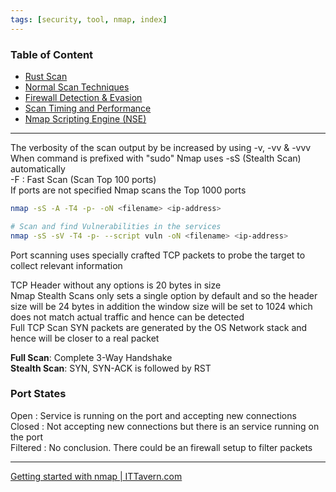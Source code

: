 ```yaml
---
tags: [security, tool, nmap, index]
---
```


### Table of Content

- [Rust Scan](Rust%20Scan.md)
- [Normal Scan Techniques](Normal%20Scan%20Techniques.md)
- [Firewall Detection & Evasion](Firewall%20Detection%20&%20Evasion.md)
- [Scan Timing and Performance](Scan%20Timing%20and%20Performance.md)
- [Nmap Scripting Engine (NSE)](Nmap%20Scripting%20Engine%20%28NSE%29.md)

---

The verbosity of the scan output by be increased by using -v, -vv & -vvv  
When command is prefixed with "sudo" Nmap uses -sS (Stealth Scan) automatically  
-F : Fast Scan (Scan Top 100 ports)  
If ports are not specified Nmap scans the Top 1000 ports

````bash
nmap -sS -A -T4 -p- -oN <filename> <ip-address>

# Scan and find Vulnerabilities in the services
nmap -sS -sV -T4 -p- --script vuln -oN <filename> <ip-address> 
````

Port scanning uses specially crafted TCP packets to probe the target to collect relevant information

TCP Header without any options is 20 bytes in size  
Nmap Stealth Scans only sets a single option by default and so the header size will be 24 bytes in addition the window size will be set to 1024 which does not match actual traffic and hence can be detected  
Full TCP Scan SYN packets are generated by the OS Network stack and hence will be closer to a real packet

**Full Scan**: Complete 3-Way Handshake  
**Stealth Scan**: SYN, SYN-ACK is followed by RST

### Port States

Open : Service is running on the port and accepting new connections  
Closed : Not accepting new connections but there is an service running on the port  
Filtered : No conclusion. There could be an firewall setup to filter packets

---

[Getting started with nmap | ITTavern.com](https://ittavern.com/getting-started-with-nmap/)

